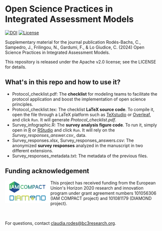 # Open Science Practices in Integrated Assessment Models

[![DOI](https://zenodo.org/badge/DOI/10.5281/zenodo.13970492.svg)](https://doi.org/10.5281/zenodo.13970492)
[![License](https://img.shields.io/badge/License-Apache_2.0-blue.svg)](https://opensource.org/licenses/Apache-2.0)

Supplementary material for the journal publication Rodés-Bachs, C., Sampedro, J., Frilingou, N., Gardumi, F., & Lo Giudice, C. (2024) Open Science Practices in Integrated Assessment Models.

This repository is released under the Apache v2.0 license; see the LICENSE for details.


## What's in this repo and how to use it?

- Protocol_checklist.pdf: The **checklist** for modeling teams to facilitate the protocol application and boost the implementation of open science principles.
- Protocol_checklist.tex: The checklist **LaTeX source code**. To compile it, open the file through a LaTeX platform such as [TeXstudio](https://www.texstudio.org/) or [Overleaf](https://www.overleaf.com/), and click `Run`. It will generate _Protocol_checklist.pdf_.
- Survey_infographic.R: The **survey analysis figure code**. To run it, simply open in [R](https://cran.r-project.org/) or [RStudio](https://posit.co/products/open-source/rstudio/) and click `Run`. It will rely on the _Survey_responses_answer.csv__ data.
- Survey_responses.xlsx, Survey_responses_answers.csv: The anonymized **survey responses** analyzed in the manuscript in two different extensions. 
- Survey_responses_metadata.txt: The metadata of the previous files.
  


## Funding acknowledgement

<img src="./figures/logo.png" alt="IAM COMPACT and DIAMOND logos" width="150" height="75" align="left"/>
This project has received funding from the European Union's Horizon 2020 research and innovation program under grant agreement numbers 101056306 (IAM COMPACT project) and 101081179 (DIAMOND project).



<br /><br />
For questions, contact claudia.rodes@bc3research.org.

